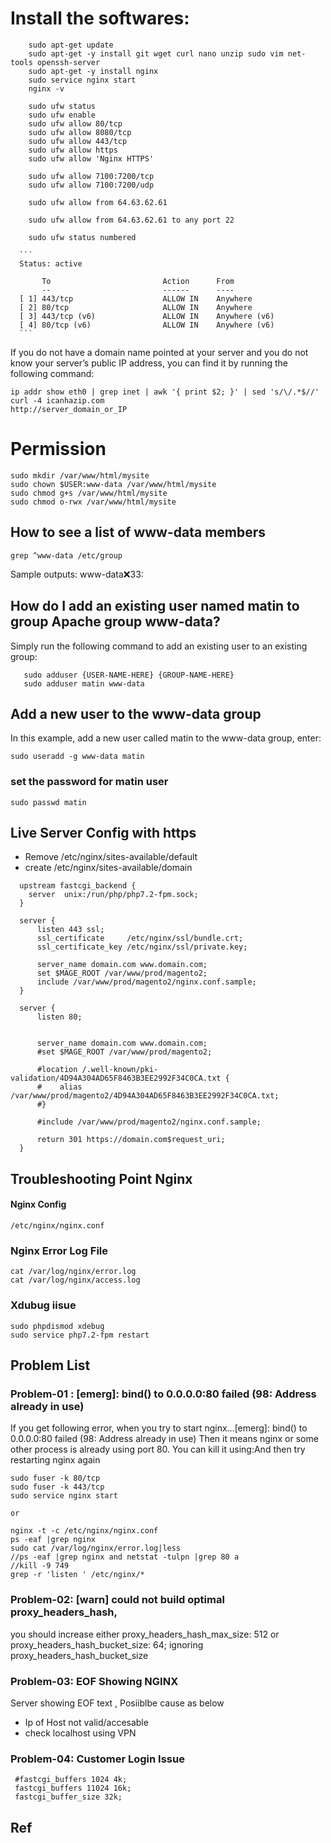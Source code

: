

 # Install the softwares: 
 
        sudo apt-get update
        sudo apt-get -y install git wget curl nano unzip sudo vim net-tools openssh-server 
        sudo apt-get -y install nginx
        sudo service nginx start
        nginx -v    
        
        sudo ufw status 
        sudo ufw enable  
        sudo ufw allow 80/tcp 
        sudo ufw allow 8080/tcp      
        sudo ufw allow 443/tcp   
        sudo ufw allow https
        sudo ufw allow 'Nginx HTTPS'
        
        sudo ufw allow 7100:7200/tcp
        sudo ufw allow 7100:7200/udp
        
        sudo ufw allow from 64.63.62.61
        
        sudo ufw allow from 64.63.62.61 to any port 22
        
        sudo ufw status numbered
        
      ```  
      Status: active

           To                         Action      From
           --                         ------      ----
      [ 1] 443/tcp                    ALLOW IN    Anywhere
      [ 2] 80/tcp                     ALLOW IN    Anywhere
      [ 3] 443/tcp (v6)               ALLOW IN    Anywhere (v6)
      [ 4] 80/tcp (v6)                ALLOW IN    Anywhere (v6)
      ```
If you do not have a domain name pointed at your server and you do not know your server’s public IP address, you can find it by running the following command:

    ip addr show eth0 | grep inet | awk '{ print $2; }' | sed 's/\/.*$//' 
    curl -4 icanhazip.com 
    http://server_domain_or_IP


# Permission 

    sudo mkdir /var/www/html/mysite
    sudo chown $USER:www-data /var/www/html/mysite
    sudo chmod g+s /var/www/html/mysite
    sudo chmod o-rwx /var/www/html/mysite
    
    
##  How to see a list of www-data members

    grep ^www-data /etc/group

Sample outputs: www-data:x:33:

## How do I add an existing user named matin to group Apache group www-data?
Simply run the following command to add an existing user to an existing group:

       sudo adduser {USER-NAME-HERE} {GROUP-NAME-HERE}
       sudo adduser matin www-data
         
 ## Add a new user to the www-data group
In this example, add a new user called matin to the www-data group, enter:

    sudo useradd -g www-data matin
 
### set the password for matin user ###
    sudo passwd matin
    
## Live Server Config with https
 - Remove /etc/nginx/sites-available/default
 -  create  /etc/nginx/sites-available/domain

 ```
   upstream fastcgi_backend {
     server  unix:/run/php/php7.2-fpm.sock;
   }

   server {
       listen 443 ssl;
       ssl_certificate     /etc/nginx/ssl/bundle.crt;
       ssl_certificate_key /etc/nginx/ssl/private.key;

       server_name domain.com www.domain.com;
       set $MAGE_ROOT /var/www/prod/magento2;
       include /var/www/prod/magento2/nginx.conf.sample;
   }

   server {
       listen 80;


       server_name domain.com www.domain.com;
       #set $MAGE_ROOT /var/www/prod/magento2;

       #location /.well-known/pki-validation/4D94A304AD65F8463B3EE2992F34C0CA.txt {
       #    alias /var/www/prod/magento2/4D94A304AD65F8463B3EE2992F34C0CA.txt;
       #}

       #include /var/www/prod/magento2/nginx.conf.sample;

       return 301 https://domain.com$request_uri;
   }
 ```



## Troubleshooting Point Nginx


#### Nginx Config 

    /etc/nginx/nginx.conf
 

### Nginx Error Log File

    cat /var/log/nginx/error.log
    cat /var/log/nginx/access.log
    
 ### Xdubug iisue
 
    sudo phpdismod xdebug
    sudo service php7.2-fpm restart
    
## Problem List

### Problem-01 : [emerg]: bind() to 0.0.0.0:80 failed (98: Address already in use)
If you get following error, when you try to start nginx…[emerg]: bind() to 0.0.0.0:80 failed (98: Address already in use)
Then it means nginx or some other process is already using port 80. You can kill it using:And then try restarting nginx again
 ```
 sudo fuser -k 80/tcp 
 sudo fuser -k 443/tcp
 sudo service nginx start
 
 or
 
 nginx -t -c /etc/nginx/nginx.conf 
 ps -eaf |grep nginx 
 sudo cat /var/log/nginx/error.log|less 
 //ps -eaf |grep nginx and netstat -tulpn |grep 80 a
 //kill -9 749 
 grep -r 'listen ' /etc/nginx/* 
 ``` 

### Problem-02: [warn] could not build optimal proxy_headers_hash, 

you should increase either proxy_headers_hash_max_size: 512 or proxy_headers_hash_bucket_size: 64; ignoring proxy_headers_hash_bucket_size


### Problem-03: EOF Showing NGINX


Server showing EOF text , Posiiblbe cause as below

-  Ip of Host not valid/accesable
-  check localhost using VPN
 

### Problem-04:  Customer Login Issue 


     #fastcgi_buffers 1024 4k;
     fastcgi_buffers 11024 16k;
     fastcgi_buffer_size 32k;



 
 
 ## Ref
 
 
